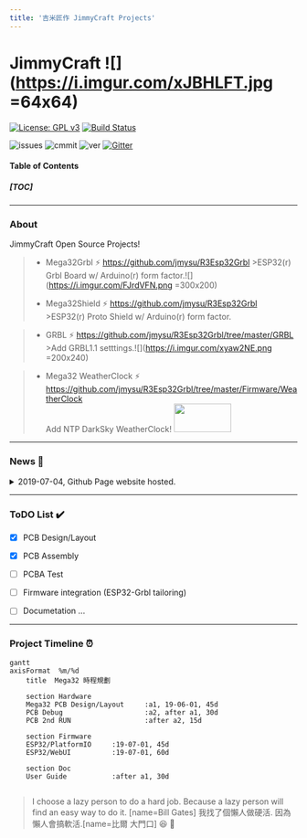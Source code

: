 ```yaml
---
title: '吉米匠作 JimmyCraft Projects'
---
```


JimmyCraft ![](https://i.imgur.com/xJBHLFT.jpg =64x64)
===
 [![License: GPL v3](https://img.shields.io/badge/License-GPLv3-blue.svg)](https://www.gnu.org/licenses/gpl-3.0)        [![Build Status](https://travis-ci.com/jmysu/R3Esp32Grbl.svg?branch=master)](https://travis-ci.com/jmysu/R3Esp32Grbl)

![issues](https://img.shields.io/github/issues/jmysu/R3Esp32Grbl.svg) ![cmmit](https://img.shields.io/github/last-commit/jmysu/R3Esp32Grbl.svg) ![ver](https://img.shields.io/github/manifest-json/v/jmysu/R3Esp32Grbl.svg) [![Gitter](https://badges.gitter.im/吉米匠作/community.svg)](https://gitter.im/吉米匠作/community?utm_source=badge&utm_medium=badge&utm_campaign=pr-badge)
<br>

#### Table of Contents
##### [TOC]

---
### About 

JimmyCraft Open Source Projects!
> * Mega32Grbl :zap: https://github.com/jmysu/R3Esp32Grbl
    >ESP32(r) Grbl Board w/ Arduino(r) form factor.![](https://i.imgur.com/FJrdVFN.png =300x200)
>
> * Mega32Shield :zap: https://github.com/jmysu/R3Esp32Grbl
    >ESP32(r) Proto Shield w/ Arduino(r) form factor.
>
    
> * GRBL :zap: https://github.com/jmysu/R3Esp32Grbl/tree/master/GRBL <br>
    >Add GRBL1.1 setttings.![](https://i.imgur.com/xyaw2NE.png =200x240)
 
> * Mega32 WeatherClock :zap: https://github.com/jmysu/R3Esp32Grbl/tree/master/Firmware/WeatherClock <br>
>Add NTP DarkSky WeatherClock! <img src="https://i.imgur.com/35qJUVX.gif" width="100" height="50" />


---
### News :newspaper: 
<details><summary>2019-07-04, Github Page website hosted.
  </summary>
  
>Both Mega32Grbl and Mega32Shield were hosted on Github-Page: https://jmysu.github.io/Mega32
>
>MK12 vapourware archived: https://github.com/jmysu/MK12
</details>
  
---
### ToDO List :heavy_check_mark: 
- [x] PCB Design/Layout
- [x] PCB Assembly
- [ ] PCBA Test
- [ ] Firmware integration (ESP32-Grbl tailoring)
- [ ] Documetation
...


---
### Project Timeline :alarm_clock: 
```mermaid
gantt
axisFormat  %m/%d
    title  Mega32 時程規劃

    section Hardware
    Mega32 PCB Design/Layout     :a1, 19-06-01, 45d
    PCB Debug                    :a2, after a1, 30d
    PCB 2nd RUN                  :after a2, 15d
    
    section Firmware
    ESP32/PlatformIO     :19-07-01, 45d
    ESP32/WebUI          :19-07-01, 60d
    
    section Doc
    User Guide           :after a1, 30d
```
```Read more about mermaid here: http://knsv.github.io/mermaid/

```
> I choose a lazy person to do a hard job. Because a lazy person will find an easy way to do it. [name=Bill Gates] 
> 我找了個懶人做硬活. 因為懶人會搞軟活.[name=比爾 大門口]
> :laughing: :100: 


